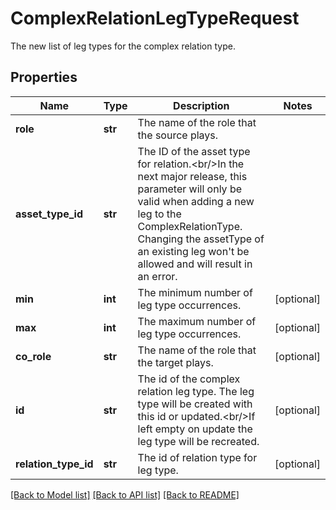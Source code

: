 # ComplexRelationLegTypeRequest

The new list of leg types for the complex relation type.
## Properties
Name | Type | Description | Notes
------------ | ------------- | ------------- | -------------
**role** | **str** | The name of the role that the source plays. | 
**asset_type_id** | **str** | The ID of the asset type for relation.&lt;br/&gt;In the next major release, this parameter will only be valid when adding a new leg to the ComplexRelationType. Changing the assetType of an existing leg won&#39;t be allowed and will result in an error. | 
**min** | **int** | The minimum number of leg type occurrences. | [optional] 
**max** | **int** | The maximum number of leg type occurrences. | [optional] 
**co_role** | **str** | The name of the role that the target plays. | [optional] 
**id** | **str** | The id of the complex relation leg type. The leg type will be created with this id or updated.&lt;br/&gt;If left empty on update the leg type will be recreated. | [optional] 
**relation_type_id** | **str** | The id of relation type for leg type. | [optional] 

[[Back to Model list]](../README.md#documentation-for-models) [[Back to API list]](../README.md#documentation-for-api-endpoints) [[Back to README]](../README.md)


